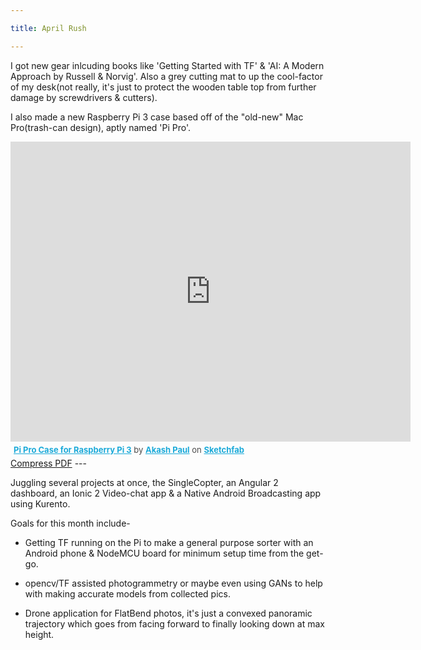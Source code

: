 ```yaml
---

title: April Rush

---
```


I got new gear inlcuding books like 'Getting Started with TF' & 'AI: A Modern Approach by Russell & Norvig'. Also a grey cutting mat to up the cool-factor of my desk(not really, it's just to protect the wooden table top from further damage by screwdrivers & cutters).

I also made a new Raspberry Pi 3 case based off of the "old-new" Mac Pro(trash-can design), aptly named 'Pi Pro'.

<div class="sketchfab-embed-wrapper"><iframe width="640" height="480" src="https://sketchfab.com/models/5d647793c35045248346eb8856bb10dc/embed?autospin=0.2&amp;autostart=1" frameborder="0" allowvr allowfullscreen mozallowfullscreen="true" webkitallowfullscreen="true" onmousewheel=""></iframe>

<p style="font-size: 13px; font-weight: normal; margin: 5px; color: #4A4A4A;">
    <a href="https://sketchfab.com/models/5d647793c35045248346eb8856bb10dc?utm_medium=embed&utm_source=website&utm_campain=share-popup" target="_blank" style="font-weight: bold; color: #1CAAD9;">Pi Pro Case for Raspberry Pi 3</a>
    by <a href="https://sketchfab.com/iAkashPaul?utm_medium=embed&utm_source=website&utm_campain=share-popup" target="_blank" style="font-weight: bold; color: #1CAAD9;">Akash Paul</a>
    on <a href="https://sketchfab.com?utm_medium=embed&utm_source=website&utm_campain=share-popup" target="_blank" style="font-weight: bold; color: #1CAAD9;">Sketchfab</a>
</p>
</div>
<a href="https://www.sejda.com/mgl/compress-pdf-online">Compress PDF</a>
---


Juggling several projects at once, the SingleCopter, an Angular 2 dashboard, an Ionic 2 Video-chat app & a Native Android Broadcasting app using Kurento.

Goals for this month include-

* Getting TF running on the Pi to make a general purpose sorter with an Android phone & NodeMCU board for minimum setup time from the get-go.

* opencv/TF assisted photogrammetry or maybe even using GANs to help with making accurate models from collected pics.

* Drone application for FlatBend photos, it's just a convexed panoramic trajectory which goes from facing forward to finally looking down at max height.
